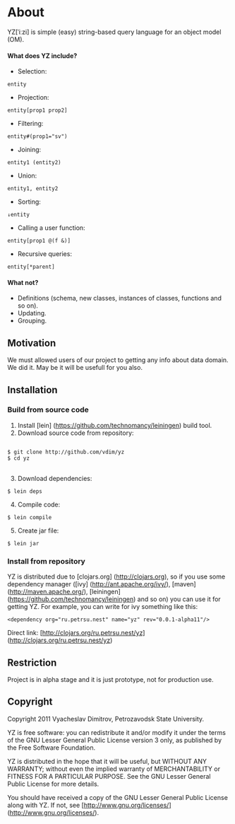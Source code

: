 # About
YZ[ˈiːzi] is simple (easy) string-based query language for an object model (OM). 

#### What does YZ include?

* Selection:
<pre><code>entity</code></pre>

* Projection:
<pre><code>entity[prop1 prop2]</code></pre>

* Filtering:
<pre><code>entity#(prop1="sv")</code></pre>

* Joining:
<pre><code>entity1 (entity2)</code></pre>

* Union:
<pre><code>entity1, entity2</code></pre>

* Sorting:
<pre><code>↓entity</code></pre>

* Calling a user function:
<pre><code>entity[prop1 @(f &)]</code></pre>

* Recursive queries:
<pre><code>entity[*parent]</code></pre>

#### What not?

* Definitions (schema, new classes, instances of classes, functions and so on).
* Updating.
* Grouping.

## Motivation
We must allowed users of our project to getting any info about data domain. We did it. 
May be it will be usefull for you also.
 
## Installation

### Build from source code
1. Install [lein] (https://github.com/technomancy/leiningen) build tool.
2. Download source code from repository:
<pre>
<code>
$ git clone http://github.com/vdim/yz
$ cd yz
</code>
</pre>

3. Download dependencies:
<pre><code>$ lein deps</code></pre>

4. Compile code:
<pre><code>$ lein compile</code></pre>

5. Create jar file:
<pre><code>$ lein jar</code></pre>

### Install from repository
YZ is distributed due to [clojars.org] (http://clojars.org), so
if you use some dependency manager ([ivy] (http://ant.apache.org/ivy/), 
[maven] (http://maven.apache.org/), [leiningen] (https://github.com/technomancy/leiningen) and so on) you
can use it for getting YZ. For example, you can write for ivy 
something like this:
	
	<dependency org="ru.petrsu.nest" name="yz" rev="0.0.1-alpha11"/>

Direct link: [http://clojars.org/ru.petrsu.nest/yz] (http://clojars.org/ru.petrsu.nest/yz)


## Restriction
Project is in alpha stage and it is just prototype, not for production use.

## Copyright

Copyright 2011 Vyacheslav Dimitrov, Petrozavodsk State University.

YZ is free software: you can redistribute it and/or modify it
under the terms of the GNU Lesser General Public License version 3
only, as published by the Free Software Foundation.

YZ is distributed in the hope that it will be useful, but
WITHOUT ANY WARRANTY; without even the implied warranty of
MERCHANTABILITY or FITNESS FOR A PARTICULAR PURPOSE.  See the GNU
Lesser General Public License for more details.

You should have received a copy of the GNU Lesser General Public
License along with YZ.  If not, see [http://www.gnu.org/licenses/] (http://www.gnu.org/licenses/).
